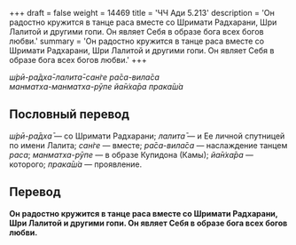 +++
draft = false
weight = 14469
title = 'ЧЧ Ади 5.213'
description = 'Он радостно кружится в танце раса вместе со Шримати Радхарани, Шри Лалитой и другими гопи. Он являет Себя в образе бога всех богов любви.'
summary = 'Он радостно кружится в танце раса вместе со Шримати Радхарани, Шри Лалитой и другими гопи. Он являет Себя в образе бога всех богов любви.'
+++

_ш́рӣ-ра̄дха̄-лалита̄-сан̇ге ра̄са-вила̄са  
манматха-манматха-рӯпе йа̄н̇ха̄ра прака̄ш́а_

## Пословный перевод

_ш́рӣ_\-_ра̄дха̄_ — со Шримати Радхарани; _лалита̄_ — и Ее личной спутницей по имени Лалита; _сан̇ге_ — вместе; _ра̄са_\-_вила̄са_ — наслаждение танцем _раса_; _манматха_\-_рӯпе_ — в образе Купидона (Камы); _йа̄н̇ха̄ра_ — которого; _прака̄ш́а_ — проявление.

## Перевод

**Он радостно кружится в танце раса вместе со Шримати Радхарани, Шри Лалитой и другими гопи. Он являет Себя в образе бога всех богов любви.**
